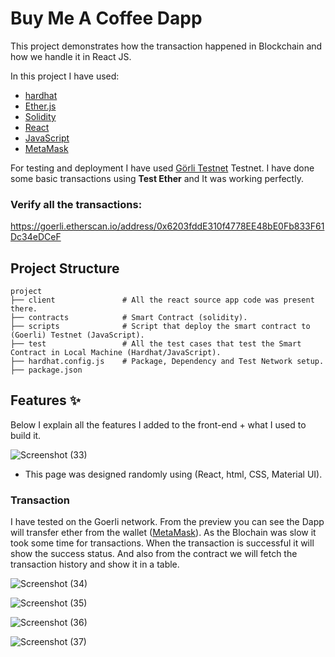 # Buy Me A Coffee Dapp

This project demonstrates how the transaction happened in Blockchain and how we handle it in React JS.

In this project I have used:

- [hardhat](https://github.com/NomicFoundation/hardhat)
- [Ether.js](https://github.com/ethers-io/ethers.js/)
- [Solidity](https://github.com/ethereum/solidity)
- [React](https://github.com/facebook/react)
- [JavaScript](https://github.com/Raziur306)
- [MetaMask](https://github.com/MetaMask)



For testing and deployment I have used [Görli Testnet](https://github.com/goerli) Testnet. I have done some basic transactions using **Test Ether** and It was working perfectly.

### Verify all the transactions:

https://goerli.etherscan.io/address/0x6203fddE310f4778EE48bE0Fb833F61Dc34eDCeF

## Project Structure
```
project
├── client               # All the react source app code was present there.
├── contracts            # Smart Contract (solidity).
├── scripts              # Script that deploy the smart contract to (Goerli) Testnet (JavaScript).
├── test                 # All the test cases that test the Smart Contract in Local Machine (Hardhat/JavaScript).
├── hardhat.config.js    # Package, Dependency and Test Network setup.
├── package.json

```

## Features ✨

Below I explain all the features I added to the front-end + what I used to build it.

![Screenshot (33)](https://user-images.githubusercontent.com/75040026/221435111-7eec6934-591b-4551-a10f-34126b4b6c88.png)

- This page was designed randomly using (React, html, CSS, Material UI).

### Transaction

I have tested on the Goerli network. From the preview you can see the Dapp will transfer ether from the wallet ([MetaMask](https://github.com/MetaMask)). As the Blochain was slow it took some time for transactions. When the transaction is successful it will show the success status. And also from the contract we will fetch the transaction history and show it in a table.


![Screenshot (34)](https://user-images.githubusercontent.com/75040026/221434937-6883e414-319d-4f7f-85e0-21c64c58d350.png)

![Screenshot (35)](https://user-images.githubusercontent.com/75040026/221434954-21f7e813-9962-4388-9459-5de62ec9c7c0.png)

![Screenshot (36)](https://user-images.githubusercontent.com/75040026/221434960-1152ac56-b3d1-4eb5-bc0a-cbbf0877ca8e.png)

![Screenshot (37)](https://user-images.githubusercontent.com/75040026/221434870-7db7f99f-9ee4-410d-8ede-8f1fa725fdeb.png)



